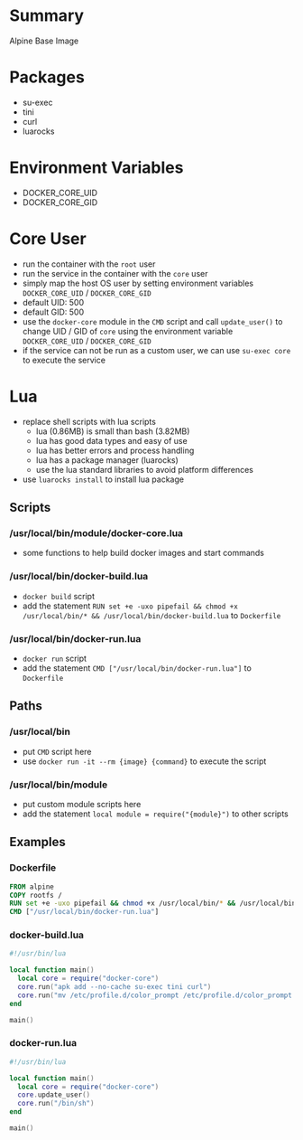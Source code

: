 # Summary
Alpine Base Image

# Packages
- su-exec
- tini
- curl
- luarocks

# Environment Variables
- DOCKER_CORE_UID
- DOCKER_CORE_GID

# Core User
- run the container with the `root` user
- run the service in the container with the `core` user
- simply map the host OS user by setting environment variables `DOCKER_CORE_UID` / `DOCKER_CORE_GID`
- default UID: 500
- default GID: 500
- use the `docker-core` module in the `CMD` script and call `update_user()` to change UID / GID of `core` using the environment variable `DOCKER_CORE_UID` / `DOCKER_CORE_GID`
- if the service can not be run as a custom user, we can use `su-exec core` to execute the service

# Lua
- replace shell scripts with lua scripts
  - lua (0.86MB) is small than bash (3.82MB)
  - lua has good data types and easy of use
  - lua has better errors and process handling
  - lua has a package manager (luarocks)
  - use the lua standard libraries to avoid platform differences
- use `luarocks install` to install lua package

## Scripts
### /usr/local/bin/module/docker-core.lua
- some functions to help build docker images and start commands

### /usr/local/bin/docker-build.lua
- `docker build` script
- add the statement `RUN set +e -uxo pipefail && chmod +x /usr/local/bin/* && /usr/local/bin/docker-build.lua` to `Dockerfile`

### /usr/local/bin/docker-run.lua
- `docker run` script
- add the statement `CMD ["/usr/local/bin/docker-run.lua"]` to `Dockerfile`

## Paths
### /usr/local/bin
- put `CMD` script here
- use `docker run -it --rm {image} {command}` to execute the script

### /usr/local/bin/module
- put custom module scripts here
- add the statement `local module = require("{module}")` to other scripts

## Examples

### Dockerfile
```dockerfile
FROM alpine
COPY rootfs /
RUN set +e -uxo pipefail && chmod +x /usr/local/bin/* && /usr/local/bin/docker-build.lua
CMD ["/usr/local/bin/docker-run.lua"]
```

### docker-build.lua
```lua
#!/usr/bin/lua

local function main()
  local core = require("docker-core")
  core.run("apk add --no-cache su-exec tini curl")
  core.run("mv /etc/profile.d/color_prompt /etc/profile.d/color_prompt.sh")
end

main()
```

### docker-run.lua
```lua
#!/usr/bin/lua

local function main()
  local core = require("docker-core")
  core.update_user()
  core.run("/bin/sh")
end

main()
```
